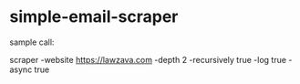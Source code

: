 # simple-email-scraper

sample call:

scraper -website https://lawzava.com -depth 2 -recursively true -log true -async true
